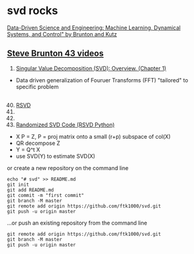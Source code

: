 # svd rocks

[Data-Driven Science and Engineering: Machine Learning, 
Dynamical Systems, and Control"  by Brunton and Kutz](http://databookuw.com/databook.pdf)<br>

## [Steve Brunton 43 videos](https://www.youtube.com/watch?v=gXbThCXjZFM&list=PLMrJAkhIeNNSVjnsviglFoY2nXildDCcv)

1. [Singular Value Decomposition (SVD): Overview.  (Chapter 1)](https://www.youtube.com/watch?v=gXbThCXjZFM)<br>
  - Data driven generalization of Fouruer Transforms (FFT) "tailored" to specific problem
[]()<br>
[]()<br>
40. [RSVD](https://www.youtube.com/watch?v=fJ2EyvR85ro&list=PLMrJAkhIeNNSVjnsviglFoY2nXildDCcv&index=40)<br>
41. []()<br>
42. []()<br>
43. [Randomized SVD Code (RSVD Python)](https://www.youtube.com/watch?v=vDSi271vUWk&list=PLMrJAkhIeNNSVjnsviglFoY2nXildDCcv&index=43)<br>
  - X  P = Z, P = proj matrix onto a small (r+p) subspace of col(X)
  - QR decompose Z
  - Y = Q^t X
  - use SVD(Y) to estimate SVD(X)


or create a new repository on the command line

    echo "# svd" >> README.md
    git init
    git add README.md
    git commit -m "first commit"
    git branch -M master
    git remote add origin https://github.com/ftk1000/svd.git
    git push -u origin master
                
…or push an existing repository from the command line

    git remote add origin https://github.com/ftk1000/svd.git
    git branch -M master
    git push -u origin master
    
